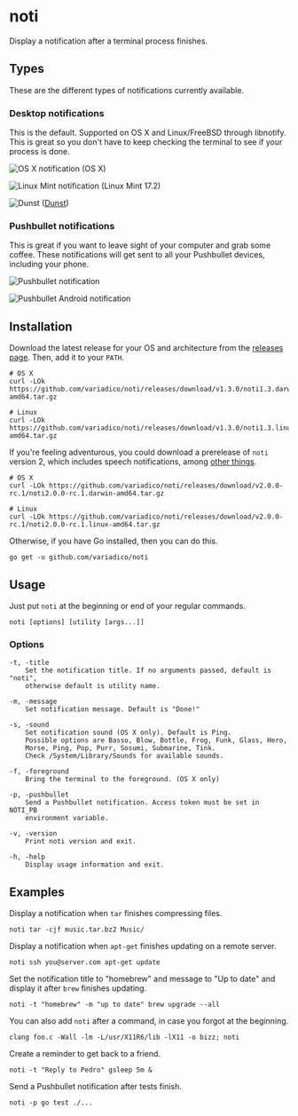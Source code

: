 # noti
Display a notification after a terminal process finishes.

## Types
These are the different types of notifications currently available.

### Desktop notifications
This is the default. Supported on OS X and Linux/FreeBSD through libnotify.
This is great so you don't have to keep checking the terminal to see if your
process is done.

![OS X notification](https://raw.githubusercontent.com/variadico/noti/master/screenshots/osx.png)
(OS X)

![Linux Mint notification](https://raw.githubusercontent.com/variadico/noti/master/screenshots/linux_mint.png)
(Linux Mint 17.2)

![Dunst](https://raw.githubusercontent.com/variadico/noti/master/screenshots/bsd_dunst.png)
([Dunst](http://knopwob.org/dunst/index.html))

### Pushbullet notifications
This is great if you want to leave sight of your computer and
grab some coffee. These notifications will get sent to all your Pushbullet
devices, including your phone.

![Pushbullet notification](https://raw.githubusercontent.com/variadico/noti/master/screenshots/pushbullet.png)

![Pushbullet Android notification](https://raw.githubusercontent.com/variadico/noti/master/screenshots/pushbullet_android.png)

## Installation

Download the latest release for your OS and architecture from the
[releases page](https://github.com/variadico/noti/releases/latest). Then, add
it to your `PATH`.

```
# OS X
curl -LOk https://github.com/variadico/noti/releases/download/v1.3.0/noti1.3.darwin-amd64.tar.gz

# Linux
curl -LOk https://github.com/variadico/noti/releases/download/v1.3.0/noti1.3.linux-amd64.tar.gz
```

If you're feeling adventurous, you could download a prerelease of `noti` version
2, which includes speech notifications, among [other things](https://github.com/variadico/noti/blob/dev/CHANGELOG.md).

```
# OS X
curl -LOk https://github.com/variadico/noti/releases/download/v2.0.0-rc.1/noti2.0.0-rc.1.darwin-amd64.tar.gz

# Linux
curl -LOk https://github.com/variadico/noti/releases/download/v2.0.0-rc.1/noti2.0.0-rc.1.linux-amd64.tar.gz
```

Otherwise, if you have Go installed, then you can do this.

```
go get -u github.com/variadico/noti
```

## Usage
Just put `noti` at the beginning or end of your regular commands.

```
noti [options] [utility [args...]]
```

### Options
```
-t, -title
    Set the notification title. If no arguments passed, default is "noti",
    otherwise default is utility name.

-m, -message
    Set notification message. Default is "Done!"

-s, -sound
    Set notification sound (OS X only). Default is Ping.
    Possible options are Basso, Blow, Bottle, Frog, Funk, Glass, Hero,
    Morse, Ping, Pop, Purr, Sosumi, Submarine, Tink.
    Check /System/Library/Sounds for available sounds.

-f, -foreground
    Bring the terminal to the foreground. (OS X only)

-p, -pushbullet
    Send a Pushbullet notification. Access token must be set in NOTI_PB
    environment variable.

-v, -version
    Print noti version and exit.

-h, -help
    Display usage information and exit.
```

## Examples
Display a notification when `tar` finishes compressing files.

```
noti tar -cjf music.tar.bz2 Music/
```

Display a notification when `apt-get` finishes updating on a remote server.

```
noti ssh you@server.com apt-get update
```

Set the notification title to "homebrew" and message to "Up to date" and
display it after `brew` finishes updating.

```
noti -t "homebrew" -m "up to date" brew upgrade --all
```

You can also add `noti` after a command, in case you forgot at the beginning.

```
clang foo.c -Wall -lm -L/usr/X11R6/lib -lX11 -o bizz; noti
```

Create a reminder to get back to a friend.

```
noti -t "Reply to Pedro" gsleep 5m &
```

Send a Pushbullet notification after tests finish.

```
noti -p go test ./...
```
